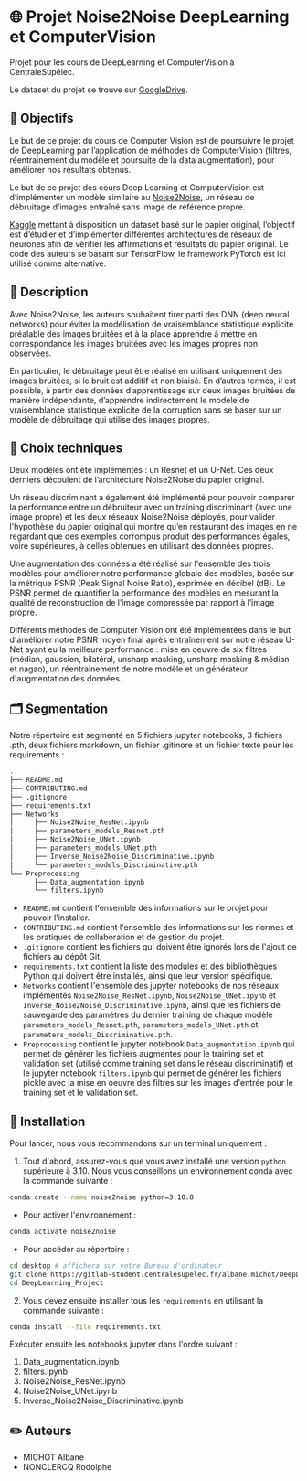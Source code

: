 # :globe_with_meridians: Projet Noise2Noise DeepLearning et ComputerVision
Projet pour les cours de DeepLearning et ComputerVision à CentraleSupélec.

Le dataset du projet se trouve sur [GoogleDrive](https://drive.google.com/drive/folders/1ibHySGXsBqP30s7mwOPyFWa1eA8NYo2J?usp=sharing).

## 🎯 Objectifs
Le but de ce projet du cours de Computer Vision est de poursuivre le projet de DeepLearning par l’application de méthodes de ComputerVision (filtres, réentrainement du modèle et poursuite de la data augmentation), pour améliorer nos résultats obtenus.  

Le but de ce projet des cours Deep Learning et ComputerVision est d’implémenter un modèle similaire au [Noise2Noise](https://arxiv.org/pdf/1803.04189.pdf), un réseau de débruitage d’images entraîné sans image de référence propre.   

[Kaggle](https://www.kaggle.com/datasets/mehrdadkianiosh/noisy-images?resource=download) mettant à disposition un dataset basé sur le papier original, l’objectif est d’étudier et d’implémenter différentes architectures de réseaux de neurones afin de vérifier les affirmations et résultats du papier original. Le code des auteurs se basant sur TensorFlow, le framework PyTorch est ici utilisé comme alternative.

## :page_facing_up: Description
Avec Noise2Noise, les auteurs souhaitent tirer parti des DNN (deep neural networks) pour éviter la modélisation de vraisemblance statistique explicite préalable des images bruitées et à la place apprendre à mettre en correspondance les images bruitées avec les images propres non observées. 

En particulier, le débruitage peut être réalisé en utilisant uniquement des images bruitées, si le bruit est additif et non biaisé. En d’autres termes, il est possible, à partir des données d’apprentissage sur deux images bruitées de manière indépendante, d’apprendre indirectement le modèle de vraisemblance statistique explicite de la corruption sans se baser sur un modèle de débruitage qui utilise des images propres.

## 🤔 Choix techniques
Deux modèles ont été implémentés : un Resnet et un U-Net. Ces deux derniers découlent de l’architecture Noise2Noise du papier original. 

Un réseau discriminant a également été implémenté pour pouvoir comparer la performance entre un débruiteur avec un training discriminant (avec une image propre) et les deux réseaux Noise2Noise déployés, pour valider l'hypothèse du papier original qui montre qu’en restaurant des images en ne regardant que des exemples corrompus produit des performances égales, voire supérieures, à celles obtenues en utilisant des données propres. 

Une augmentation des données a été réalisé sur l'ensemble des trois modèles pour améliorer notre performance globale des modèles, basée sur la métrique PSNR (Peak Signal Noise Ratio), exprimée en décibel (dB). Le PSNR permet de quantifier la performance des modèles en mesurant la qualité de reconstruction de l’image compressée par rapport à l’image propre.

Différents méthodes de Computer Vision ont été implémentées dans le but d'améliorer notre PSNR moyen final après entraînement sur notre réseau U-Net ayant eu la meilleure performance : mise en oeuvre de six filtres (médian, gaussien, bilatéral, unsharp masking, unsharp masking & médian et nagao), un réentrainement de notre modèle et un générateur d'augmentation des données.

## :card_index_dividers: Segmentation
Notre répertoire est segmenté en 5 fichiers jupyter notebooks, 3 fichiers .pth, deux fichiers markdown, un fichier .gitinore et un fichier texte pour les requirements :

```bash 
.
├── README.md
├── CONTRIBUTING.md
├── .gitignore
├── requirements.txt 
├── Networks
│     ├── Noise2Noise_ResNet.ipynb
│     ├── parameters_models_Resnet.pth
│     ├── Noise2Noise_UNet.ipynb
│     ├── parameters_models_UNet.pth
│     ├── Inverse_Noise2Noise_Discriminative.ipynb
│     └── parameters_models_Discriminative.pth
└── Preprocessing
      ├── Data_augmentation.ipynb
      └── filters.ipynb


```

- ``README.md`` contient l'ensemble des informations sur le projet pour pouvoir l'installer.
- ``CONTRIBUTING.md`` contient l'ensemble des informations sur les normes et les pratiques de collaboration et de gestion du projet.
- ``.gitignore`` contient les fichiers qui doivent être ignorés lors de l'ajout de fichiers au dépôt Git.
- ``requirements.txt`` contient la liste des modules et des bibliothèques Python qui doivent être installés, ainsi que leur version spécifique.
- ``Networks`` contient l'ensemble des jupyter notebooks de nos réseaux implémentés ``Noise2Noise_ResNet.ipynb``, ``Noise2Noise_UNet.ipynb`` et ``Inverse_Noise2Noise_Discriminative.ipynb``, ainsi que les fichiers de sauvegarde des paramètres du dernier training de chaque modèle ``parameters_models_Resnet.pth``, ``parameters_models_UNet.pth`` et ``parameters_models_Discriminative.pth``.
- ``Preprocessing`` contient le jupyter notebook ``Data_augmentation.ipynb`` qui permet de générer les fichiers augmentés pour le training set et validation set (utilisé comme training set dans le réseau discriminatif) et le jupyter notebook ``filters.ipynb`` qui permet de générer les fichiers pickle avec la mise en oeuvre des filtres sur les images d'entrée pour le training set et le validation set.

## :wrench: Installation
Pour lancer, nous vous recommandons sur un terminal uniquement :

1. Tout d'abord, assurez-vous que vous avez installé une version `python` supérieure à 3.10. Nous vous conseillons un environnement conda avec la commande suivante : 
```bash
conda create --name noise2noise python=3.10.8
```
- Pour activer l'environnement :
```bash
conda activate noise2noise
```
- Pour accéder au répertoire : 
```bash
cd desktop # affichera sur votre Bureau d'ordinateur 
git clone https://gitlab-student.centralesupelec.fr/albane.michot/DeepLearning_Project.git
cd DeepLearning_Project
```

2. Vous devez ensuite installer tous les `requirements` en utilisant la commande suivante :
```bash
conda install --file requirements.txt
```

Exécuter ensuite les notebooks jupyter dans l'ordre suivant : 

1. Data_augmentation.ipynb 
2. filters.ipynb
3. Noise2Noise_ResNet.ipynb
4. Noise2Noise_UNet.ipynb
5. Inverse_Noise2Noise_Discriminative.ipynb

## :pencil2: Auteurs
- MICHOT Albane
- NONCLERCQ Rodolphe



